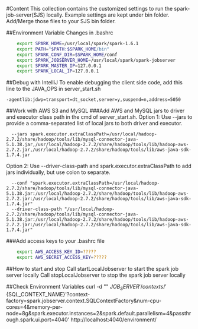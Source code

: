 #Content
This collection contains the customized settings to run the spark-job-server(SJS) locally. Example settings are kept under bin folder. Add/Merge those files to your SJS bin folder.


##Environment Variable Changes in .bashrc
```bash
	export SPARK_HOME=/usr/local/spark/spark-1.6.1
	export PATH="$PATH:$SPARK_HOME/bin"
	export SPARK_CONF_DIR=$SPARK_HOME/conf
	export SPARK_JOBSERVER_HOME=/usr/local/spark/spark-jobserver
	export SPARK_MASTER_IP=127.0.0.1
	export SPARK_LOCAL_IP=127.0.0.1
```


##Debug with IntelliJ
To enable debugging the client side code, add this line to the JAVA_OPS in server_start.sh
```
-agentlib:jdwp=transport=dt_socket,server=y,suspend=n,address=5050
```


##Work with AWS S3 and MySQL
###Add AWS and MySQL jars to driver and executor class path in the cmd of server_start.sh.
Option 1: Use --jars to provide a comma-separated list of local jars to both driver and executor.
```
  --jars spark.executor.extraClassPath=/usr/local/hadoop-2.7.2/share/hadoop/tools/lib/mysql-connector-java-5.1.38.jar,/usr/local/hadoop-2.7.2/share/hadoop/tools/lib/hadoop-aws-2.7.2.jar,/usr/local/hadoop-2.7.2/share/hadoop/tools/lib/aws-java-sdk-1.7.4.jar
```
Option 2: Use --driver-class-path and spark.executor.extraClassPath to add jars individually, but use colon to separate.
```
  --conf "spark.executor.extraClassPath=/usr/local/hadoop-2.7.2/share/hadoop/tools/lib/mysql-connector-java-5.1.38.jar:/usr/local/hadoop-2.7.2/share/hadoop/tools/lib/hadoop-aws-2.7.2.jar:/usr/local/hadoop-2.7.2/share/hadoop/tools/lib/aws-java-sdk-1.7.4.jar"
  --driver-class-path "/usr/local/hadoop-2.7.2/share/hadoop/tools/lib/mysql-connector-java-5.1.38.jar:/usr/local/hadoop-2.7.2/share/hadoop/tools/lib/hadoop-aws-2.7.2.jar:/usr/local/hadoop-2.7.2/share/hadoop/tools/lib/aws-java-sdk-1.7.4.jar"

```

###Add access keys to your .bashrc file
```bash
    export AWS_ACCESS_KEY_ID=?????
    export AWS_SECRET_ACCESS_KEY=?????
```


##How to start and stop
Call startLocalJobserver to start the spark job server locally
Call stopLocalJobserver to stop the spark job server locally

##Check Environment Variables
curl -d "" ${JOB_SERVER}'/contexts/'${SQL_CONTEXT_NAME}'?context-factory=spark.jobserver.context.SQLContextFactory&num-cpu-cores=4&memory-per-node=8g&spark.executor.instances=2&spark.default.parallelism=4&passthrough.spark.ui.port=4040'
http://localhost:4040/environment/
